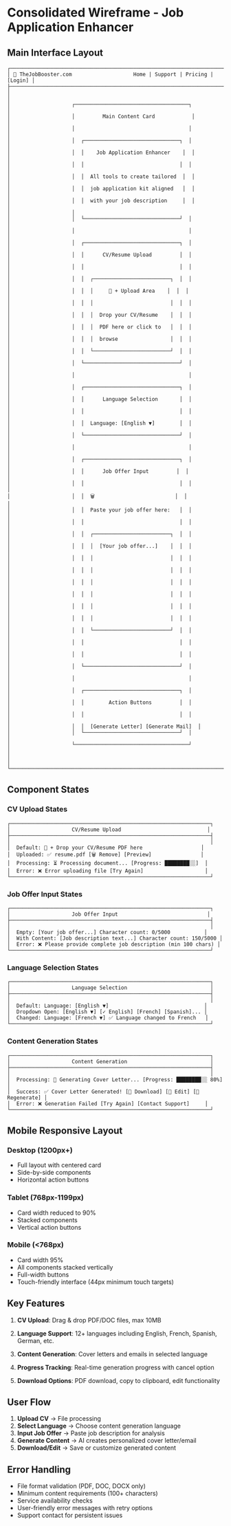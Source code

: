 # Consolidated Wireframe - Job Application Enhancer

## Main Interface Layout

```
┌─────────────────────────────────────────────────────────────────────────────┐
│ 🚀 TheJobBooster.com                    Home | Support | Pricing | [Login] │
├─────────────────────────────────────────────────────────────────────────────┤
│                                                                             │
│                    ┌─────────────────────────────────────┐                  │
│                    │         Main Content Card            │                  │
│                    │                                     │                  │
│                    │  ┌───────────────────────────────┐  │                  │
│                    │  │    Job Application Enhancer    │  │                  │
│                    │  │                               │  │                  │
│                    │  │  All tools to create tailored  │  │                  │
│                    │  │  job application kit aligned   │  │                  │
│                    │  │  with your job description     │  │                  │
│                    │  
│                    │  └───────────────────────────────┘  │                  │
│                    │                                     │                  │
│                    │  ┌───────────────────────────────┐  │                  │
│                    │  │      CV/Resume Upload         │  │                  │
│                    │  │                               │  │                  │
│                    │  │  ┌─────────────────────────┐  │  │                  │
│                    │  │  │     📄 + Upload Area    │  │  │                  │
│                    │  │  │                         │  │  │                  │
│                    │  │  │  Drop your CV/Resume    │  │  │                  │
│                    │  │  │  PDF here or click to   │  │  │                  │
│                    │  │  │  browse                 │  │  │                  │
│                    │  │  └─────────────────────────┘  │  │                  │
│                    │  └───────────────────────────────┘  │                  │
│                    │                                     │                  │
│                    │  ┌───────────────────────────────┐  │                  │
│                    │  │      Language Selection       │  │                  │
│                    │  │                               │  │                  │
│                    │  │  Language: [English ▼]        │  │                  │
│                    │  └───────────────────────────────┘  │                  │
│                    │                                     │                  │
│                    │  ┌───────────────────────────────┐  │                  │
│                    │  │      Job Offer Input         │  │                  │
│                    │  │                               │  │                  │
│                    │  │  🗑️                          │  │                  │
│                    │  │  Paste your job offer here:   │  │                  │
│                    │  │                               │  │                  │
│                    │  │  ┌─────────────────────────┐  │  │                  │
│                    │  │  │  [Your job offer...]    │  │  │                  │
│                    │  │  │                         │  │  │                  │
│                    │  │  │                         │  │  │                  │
│                    │  │  │                         │  │  │                  │
│                    │  │  │                         │  │  │                  │
│                    │  │  │                         │  │  │                  │
│                    │  │  │                         │  │  │                  │
│                    │  │  └─────────────────────────┘  │  │                  │
│                    │  │                               │  │                  │
│                    │  │                               │  │                  │
│                    │  └───────────────────────────────┘  │                  │
│                    │                                     │                  │
│                    │  ┌───────────────────────────────┐  │                  │
│                    │  │        Action Buttons         │  │                  │
│                    │  │                               │  │                  │
│                    │  │  [Generate Letter] [Generate Mail]  │
│                    │  └───────────────────────────────┘  │                  │
│                    └─────────────────────────────────────┘                  │
│                                                                             │
└─────────────────────────────────────────────────────────────────────────────┘
```

## Component States

### CV Upload States
```
┌─────────────────────────────────────────────────────────────────┐
│                    CV/Resume Upload                            │
├─────────────────────────────────────────────────────────────────┤
│                                                                 │
│  Default: 📄 + Drop your CV/Resume PDF here                   │
│  Uploaded: ✅ resume.pdf [🗑️ Remove] [Preview]                │
│  Processing: ⏳ Processing document... [Progress: ████████░░]  │
│  Error: ❌ Error uploading file [Try Again]                    │
└─────────────────────────────────────────────────────────────────┘
```

### Job Offer Input States
```
┌─────────────────────────────────────────────────────────────────┐
│                    Job Offer Input                             │
├─────────────────────────────────────────────────────────────────┤
│                                                                 │
│  Empty: [Your job offer...] Character count: 0/5000           │
│  With Content: [Job description text...] Character count: 150/5000 │
│  Error: ❌ Please provide complete job description (min 100 chars) │
└─────────────────────────────────────────────────────────────────┘
```

### Language Selection States
```
┌─────────────────────────────────────────────────────────────────┐
│                    Language Selection                           │
├─────────────────────────────────────────────────────────────────┤
│                                                                 │
│  Default: Language: [English ▼]                               │
│  Dropdown Open: [English ▼] [✓ English] [French] [Spanish]... │
│  Changed: Language: [French ▼] ✅ Language changed to French   │
└─────────────────────────────────────────────────────────────────┘
```

### Content Generation States
```
┌─────────────────────────────────────────────────────────────────┐
│                    Content Generation                           │
├─────────────────────────────────────────────────────────────────┤
│                                                                 │
│  Processing: 📝 Generating Cover Letter... [Progress: ████████░░ 80%] │
│  Success: ✅ Cover Letter Generated! [📄 Download] [📝 Edit] [🔄 Regenerate] │
│  Error: ❌ Generation Failed [Try Again] [Contact Support]     │
└─────────────────────────────────────────────────────────────────┘
```

## Mobile Responsive Layout

### Desktop (1200px+)
- Full layout with centered card
- Side-by-side components
- Horizontal action buttons

### Tablet (768px-1199px)
- Card width reduced to 90%
- Stacked components
- Vertical action buttons

### Mobile (<768px)
- Card width 95%
- All components stacked vertically
- Full-width buttons
- Touch-friendly interface (44px minimum touch targets)

## Key Features

1. **CV Upload**: Drag & drop PDF/DOC files, max 10MB
2. **Language Support**: 12+ languages including English, French, Spanish, German, etc.

4. **Content Generation**: Cover letters and emails in selected language
5. **Progress Tracking**: Real-time generation progress with cancel option
6. **Download Options**: PDF download, copy to clipboard, edit functionality

## User Flow

1. **Upload CV** → File processing
2. **Select Language** → Choose content generation language
3. **Input Job Offer** → Paste job description for analysis
4. **Generate Content** → AI creates personalized cover letter/email
5. **Download/Edit** → Save or customize generated content

## Error Handling

- File format validation (PDF, DOC, DOCX only)
- Minimum content requirements (100+ characters)
- Service availability checks
- User-friendly error messages with retry options
- Support contact for persistent issues
